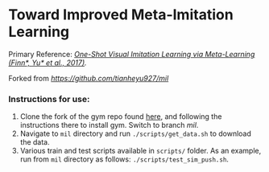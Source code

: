 # Toward Improved Meta-Imitation Learning

Primary Reference: *[One-Shot Visual Imitation Learning via Meta-Learning (Finn*, Yu* et al., 2017)](https://arxiv.org/pdf/1709.04905.pdf).*

Forked from *https://github.com/tianheyu927/mil*

### Instructions for use:
1. Clone the fork of the gym repo found [here](https://github.com/tianheyu927/gym), and following the instructions there to install gym. Switch to branch *mil*.
2. Navigate to `mil` directory and run `./scripts/get_data.sh` to download the data.
3. Various train and test scripts available in `scripts/` folder.  As an example, run from `mil` directory as follows: `./scripts/test_sim_push.sh`.
